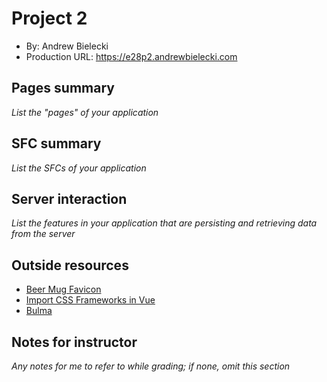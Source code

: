 # Project 2
+ By: Andrew Bielecki
+ Production URL: <https://e28p2.andrewbielecki.com>

## Pages summary
*List the "pages" of your application*

## SFC summary
*List the SFCs of your application*
  
## Server interaction
*List the features in your application that are persisting and retrieving data from the server*

## Outside resources
* [Beer Mug Favicon](http://www.iconarchive.com/show/food-drink-icons-by-graphicloads/beer-icon.html)
* [Import CSS Frameworks in Vue](https://alligator.io/vuejs/css-frameworks-vuejs/)
* [Bulma](https://bulma.io)

## Notes for instructor
*Any notes for me to refer to while grading; if none, omit this section*
